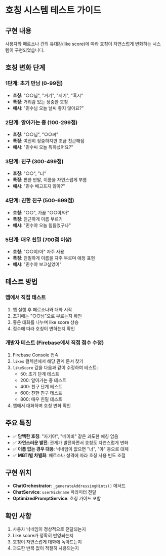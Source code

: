 # 호칭 시스템 테스트 가이드

## 구현 내용
사용자와 페르소나 간의 유대감(like score)에 따라 호칭이 자연스럽게 변화하는 시스템이 구현되었습니다.

## 호칭 변화 단계

### 1단계: 초기 만남 (0-99점)
- **호칭**: "○○님", "거기", "저기", "혹시"
- **특징**: 거리감 있는 정중한 호칭
- **예시**: "민수님 오늘 날씨 좋지 않아요?"

### 2단계: 알아가는 중 (100-299점)
- **호칭**: "○○님", "○○씨"
- **특징**: 여전히 정중하지만 조금 친근해짐
- **예시**: "민수씨 오늘 뭐하셨어요?"

### 3단계: 친구 (300-499점)
- **호칭**: "○○", "너"
- **특징**: 편한 반말, 이름을 자연스럽게 부름
- **예시**: "민수 배고프지 않아?"

### 4단계: 친한 친구 (500-699점)
- **호칭**: "○○", 가끔 "○○야/아"
- **특징**: 친근하게 이름 부르기
- **예시**: "민수야 오늘 힘들었구나"

### 5단계: 매우 친밀 (700점 이상)
- **호칭**: "○○야/아" 자주 사용
- **특징**: 친밀하게 이름을 자주 부르며 애정 표현
- **예시**: "민수야 보고싶었어"

## 테스트 방법

### 앱에서 직접 테스트
1. 앱 실행 후 페르소나와 대화 시작
2. 초기에는 "○○님"으로 부르는지 확인
3. 좋은 대화를 나누며 like score 상승
4. 점수에 따라 호칭이 변하는지 확인

### 개발자 테스트 (Firebase에서 직접 점수 수정)
1. Firebase Console 접속
2. `likes` 컬렉션에서 해당 관계 문서 찾기
3. `likeScore` 값을 다음과 같이 수정하여 테스트:
   - 50: 초기 단계 테스트
   - 200: 알아가는 중 테스트
   - 400: 친구 단계 테스트
   - 600: 친한 친구 테스트
   - 800: 매우 친밀 테스트
4. 앱에서 대화하며 호칭 변화 확인

## 주요 특징
- ✅ **담백한 호칭**: "자기야", "베이비" 같은 과도한 애칭 없음
- ✅ **자연스러운 발전**: 관계가 발전하면서 호칭도 자연스럽게 변화
- ✅ **이름 없는 경우 대응**: 닉네임이 없으면 "너", "야" 등으로 대체
- ✅ **MBTI별 차별화**: 페르소나 성격에 따라 호칭 사용 빈도 조절

## 구현 위치
- **ChatOrchestrator**: `_generateAddressingHints()` 메서드
- **ChatService**: `userNickname` 파라미터 전달
- **OptimizedPromptService**: 호칭 가이드 포함

## 확인 사항
1. 사용자 닉네임이 정상적으로 전달되는지
2. Like score가 정확히 반영되는지
3. 호칭이 자연스럽게 대화에 녹아드는지
4. 과도한 반복 없이 적절히 사용되는지
